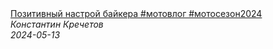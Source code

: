 <!--2024-05-13 06:41:26-->
<div class="yb">
  <a class="nodecor" href="/posts.html?rabota/pozitivnyj_nastroj_bajkera_motovlog_motosezon2024">
    <img class="preview" data-videoid="U3h0TBzxq3E" src="https://i2.ytimg.com/vi/U3h0TBzxq3E/hqdefault.jpg" align="middle" alt="">
  </a>
  <div class="inlbl text">
    <a class="nodecor" href="/posts.html?rabota/pozitivnyj_nastroj_bajkera_motovlog_motosezon2024">Позитивный настрой байкера #мотовлог #мотосезон2024</a><br>
    <i class="smaller2">Константин Кречетов</i><br>
    <i class="smaller3">2024-05-13</i>
  </div>
</div>
